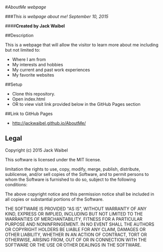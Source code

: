 #_AboutMe webpage_

###*This is webpage about me! September 10, 2015*

####**Created by Jack Waibel**

##Description

This is a webpage that will allow the visitor to learn more about me including but not limited to:

* Where I am from
* My interests and hobbies
* My current and past work experiences
* My favorite websites

##Setup

* Clone this repository.
* Open index.html
* OR to view visit link provided below in the GitHub Pages section

##Link to GitHub Pages

* http://jackwaibel.github.io/AboutMe/

## Legal

Copyright (c) 2015 Jack Waibel

This software is licensed under the MIT license.

limitation the rights to use, copy, modify, merge, publish, distribute, sublicense, and/or sell copies of the Software, and to permit persons to whom the Software is furnished to do so, subject to the following conditions:

The above copyright notice and this permission notice shall be included in all copies or substantial portions of the Software.

THE SOFTWARE IS PROVIDED "AS IS", WITHOUT WARRANTY OF ANY KIND, EXPRESS OR IMPLIED, INCLUDING BUT NOT LIMITED TO THE WARRANTIES OF MERCHANTABILITY, FITNESS FOR A PARTICULAR PURPOSE AND NONINFRINGEMENT. IN NO EVENT SHALL THE AUTHORS OR COPYRIGHT HOLDERS BE LIABLE FOR ANY CLAIM, DAMAGES OR OTHER LIABILITY, WHETHER IN AN ACTION OF CONTRACT, TORT OR OTHERWISE, ARISING FROM, OUT OF OR IN CONNECTION WITH THE SOFTWARE OR THE USE OR OTHER DEALINGS IN THE SOFTWARE.

